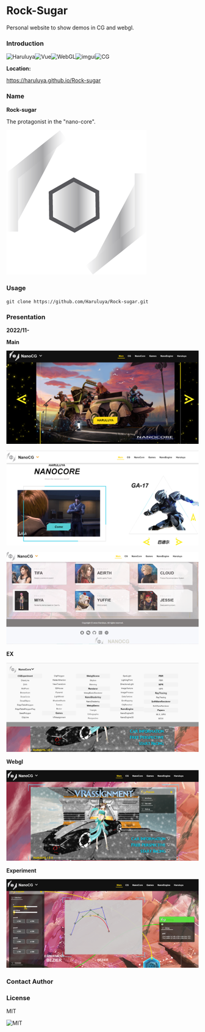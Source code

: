 # Rock-Sugar
Personal website to show demos in CG and webgl.

### Introduction 

![Haruluya](https://img.shields.io/badge/X-Haruluya-brightgreen)![Vue](https://img.shields.io/badge/3-Vue-blue)![WebGL](https://img.shields.io/badge/3-WebGL-red)![imgui](https://img.shields.io/badge/ES5-javascript-yellow)![CG](https://img.shields.io/badge/X-CG-yellow)

**Location:**

https://haruluya.github.io/Rock-sugar

### Name

**Rock-sugar**

The protagonist in the "nano-core".

![NANOCORE](./Document/Images/Logo.png)



### Usage

```shell
git clone https://github.com/Haruluya/Rock-sugar.git
```

### Presentation

**2022/11-**

**Main**

![image-20221103201104207](./Document/Images/image-20221103201104207.png)



![image-20221103201249139](./Document/Images/image-20221103201249139.png)



![image-20221103201305567](./Document/Images/image-20221103201305567.png)

**EX**

![image-20221207151220199](./Document/Images/image-20221207151220199.png)



**Webgl**

![image-20221207151207180](./Document/Images/image-20221207151207180.png)

**Experiment**

![image-20221207151248000](./Document/Images/image-20221207151248000.png)



### Contact Author 

### License

MIT

![MIT](https://img.shields.io/badge/License-MIT-red)


